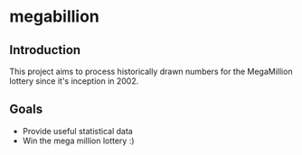 # megabillion

## Introduction
This project aims to process historically drawn numbers for the MegaMillion lottery since it's inception in 2002.

## Goals
- Provide useful statistical data
- Win the mega million lottery :)
